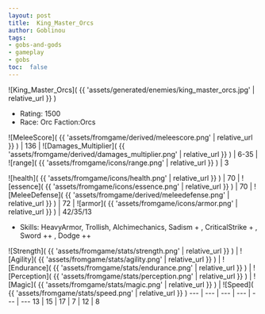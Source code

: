 ```yaml
---
layout: post
title:  King_Master_Orcs
author: Goblinou
tags:
- gobs-and-gods
- gameplay
- gobs
toc:  false
---
```


![King_Master_Orcs]( {{ 'assets/generated/enemies/king_master_orcs.jpg' | relative_url }} )
- Rating: 1500
- Race: Orc  Faction:Orcs

![MeleeScore]( {{ 'assets/fromgame/derived/meleescore.png' | relative_url }} ) | 136 | ![Damages_Multiplier]( {{ 'assets/fromgame/derived/damages_multiplier.png' | relative_url }} ) | 6-35 | ![range]( {{ 'assets/fromgame/icons/range.png' | relative_url }} ) | 3


![health]( {{ 'assets/fromgame/icons/health.png' | relative_url }} ) | 70 | ![essence]( {{ 'assets/fromgame/icons/essence.png' | relative_url }} ) | 70 | ![MeleeDefense]( {{ 'assets/fromgame/derived/meleedefense.png' | relative_url }} ) | 72 | ![armor]( {{ 'assets/fromgame/icons/armor.png' | relative_url }} ) | 42/35/13

* Skills: HeavyArmor, Trollish, Alchimechanics, Sadism + , CriticalStrike + , Sword ++ , Dodge ++ 

![Strength]( {{ 'assets/fromgame/stats/strength.png' | relative_url }} ) | ![Agility]( {{ 'assets/fromgame/stats/agility.png' | relative_url }} ) | ![Endurance]( {{ 'assets/fromgame/stats/endurance.png' | relative_url }} ) | ![Perception]( {{ 'assets/fromgame/stats/perception.png' | relative_url }} ) | ![Magic]( {{ 'assets/fromgame/stats/magic.png' | relative_url }} ) | ![Speed]( {{ 'assets/fromgame/stats/speed.png' | relative_url }} )
--- | --- | --- | --- | --- | ---
13 | 15 | 17 | 7 | 12 | 8
